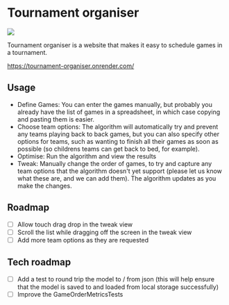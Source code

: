 # Tournament organiser

<a href="https://metrics.green-coding.io/ci.html?repo=ceddlyburge/tournament-organiser&amp;branch=2/merge&amp;workflow=51433914"><img src="https://api.green-coding.io/v1/ci/badge/get?repo=ceddlyburge/tournament-organiser&amp;branch=2/merge&amp;workflow=51433914"></a>

Tournament organiser is a website that makes it easy to schedule games in a tournament.

https://tournament-organiser.onrender.com/

## Usage

- Define Games: You can enter the games manually, but probably you already have the list of games in a spreadsheet, in which case copying and pasting them is easier.
- Choose team options: The algorithm will automatically try and prevent any teams playing back to back games, but you can also specify other options for teams, such as wanting to finish all their games as soon as possible (so childrens teams can get back to bed, for example).
- Optimise: Run the algorithm and view the results
- Tweak: Manually change the order of games, to try and capture any team options that the algorithm doesn't yet support (please let us know what these are, and we can add them). The algorithm updates as you make the changes.

## Roadmap

- [ ] Allow touch drag drop in the tweak view
- [ ] Scroll the list while dragging off the screen in the tweak view
- [ ] Add more team options as they are requested

## Tech roadmap

- [ ] Add a test to round trip the model to / from json (this will help ensure that the model is saved to and loaded from local storage successfully)
- [ ] Improve the GameOrderMetricsTests
